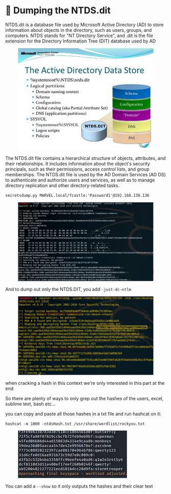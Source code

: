 # 🥟 Dumping the NTDS.dit

NTDS.dit is a database file used by Microsoft Active Directory (AD) to store information about objects in the directory, such as users, groups, and computers. NTDS stands for "NT Directory Service", and .dit is the file extension for the Directory Information Tree (DIT) database used by AD

<figure><img src="../../../../.gitbook/assets/image (17) (1) (1).png" alt=""><figcaption></figcaption></figure>

The NTDS.dit file contains a hierarchical structure of objects, attributes, and their relationships. It includes information about the object's security principals, such as their permissions, access control lists, and group memberships. The NTDS.dit file is used by the AD Domain Services (AD DS) to authenticate and authorize users and services, as well as to manage directory replication and other directory-related tasks.

```
secretsdump.py MARVEL.local/fcastle:'Password1'@192.168.138.136
```

<figure><img src="../../../../.gitbook/assets/image (18) (1) (1).png" alt=""><figcaption></figcaption></figure>

And to dump out only the NTDS.DIT, you add  `-just-dc-ntlm`

<figure><img src="../../../../.gitbook/assets/image (19) (1).png" alt=""><figcaption></figcaption></figure>

when cracking a hash in this context we're only interested in this part at the end

So there are plenty of ways to only grep out the hashes of the users, excel, sublime text, bash etc...

you can copy and paste all those hashes in a txt file and run hashcat on it:

```
hashcat -m 1000 -ntdsHash.txt /usr/share/wordlist/rockyou.txt
```

<figure><img src="../../../../.gitbook/assets/image (20) (1).png" alt=""><figcaption></figcaption></figure>

You can add a `--show` so it only outputs the hashes and their clear text
